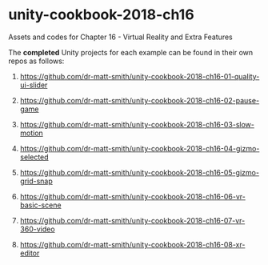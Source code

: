 # unity-cookbook-2018-ch16
Assets and codes for Chapter 16 - Virtual Reality and Extra Features

The **completed** Unity projects for each example can be found in their own repos as follows:

1. https://github.com/dr-matt-smith/unity-cookbook-2018-ch16-01-quality-ui-slider

1. https://github.com/dr-matt-smith/unity-cookbook-2018-ch16-02-pause-game

1. https://github.com/dr-matt-smith/unity-cookbook-2018-ch16-03-slow-motion

1. https://github.com/dr-matt-smith/unity-cookbook-2018-ch16-04-gizmo-selected

1. https://github.com/dr-matt-smith/unity-cookbook-2018-ch16-05-gizmo-grid-snap

1. https://github.com/dr-matt-smith/unity-cookbook-2018-ch16-06-vr-basic-scene

1. https://github.com/dr-matt-smith/unity-cookbook-2018-ch16-07-vr-360-video

1. https://github.com/dr-matt-smith/unity-cookbook-2018-ch16-08-xr-editor
